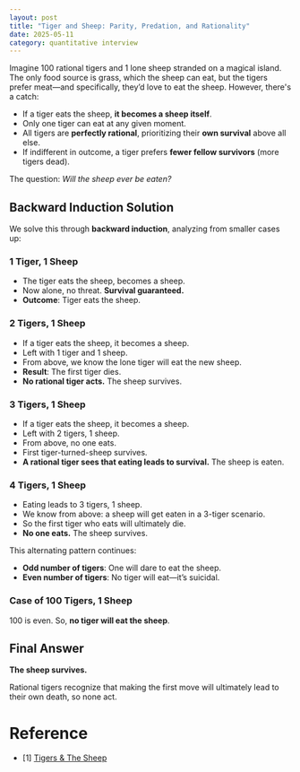 ```yaml
---
layout: post
title: "Tiger and Sheep: Parity, Predation, and Rationality"
date: 2025-05-11
category: quantitative interview
---
```


Imagine 100 rational tigers and 1 lone sheep stranded on a magical island. The only food source is grass, which the sheep can eat, but the tigers prefer meat—and specifically, they’d love to eat the sheep. However, there's a catch:

- If a tiger eats the sheep, **it becomes a sheep itself**.
- Only one tiger can eat at any given moment.
- All tigers are **perfectly rational**, prioritizing their **own survival** above all else.
- If indifferent in outcome, a tiger prefers **fewer fellow survivors** (more tigers dead).

The question: *Will the sheep ever be eaten?*

## Backward Induction Solution

We solve this through **backward induction**, analyzing from smaller cases up:

### 1 Tiger, 1 Sheep
- The tiger eats the sheep, becomes a sheep.
- Now alone, no threat. **Survival guaranteed.**
- **Outcome**: Tiger eats the sheep.

### 2 Tigers, 1 Sheep
- If a tiger eats the sheep, it becomes a sheep.
- Left with 1 tiger and 1 sheep.
- From above, we know the lone tiger will eat the new sheep.
- **Result**: The first tiger dies.
- **No rational tiger acts.** The sheep survives.

### 3 Tigers, 1 Sheep
- If a tiger eats the sheep, it becomes a sheep.
- Left with 2 tigers, 1 sheep.
- From above, no one eats.
- First tiger-turned-sheep survives.
- **A rational tiger sees that eating leads to survival.** The sheep is eaten.

### 4 Tigers, 1 Sheep
- Eating leads to 3 tigers, 1 sheep.
- We know from above: a sheep will get eaten in a 3-tiger scenario.
- So the first tiger who eats will ultimately die.
- **No one eats.** The sheep survives.

This alternating pattern continues:

- **Odd number of tigers**: One will dare to eat the sheep.
- **Even number of tigers**: No tiger will eat—it’s suicidal.

### Case of 100 Tigers, 1 Sheep

100 is even. So, **no tiger will eat the sheep**.

## Final Answer

**The sheep survives.**

Rational tigers recognize that making the first move will ultimately lead to their own death, so none act.

# Reference

* [1] [Tigers & The Sheep](https://brainstellar.com/puzzles/strategy/7)